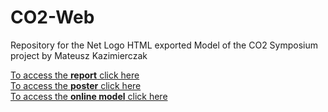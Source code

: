 # CO2-Web
Repository for the Net Logo HTML exported Model of the CO2 Symposium project by Mateusz Kazimierczak


[To access the **report** click here](https://mateusz-alicante.github.io/CO2-Web/Report.pdf) \
[To access the **poster** click here](https://mateusz-alicante.github.io/CO2-Web/Poster.pdf) \
[To access the **online model** click here](https://mateusz-alicante.github.io/CO2-Web) 
